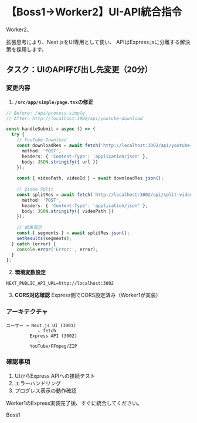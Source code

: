 # 【Boss1→Worker2】UI-API統合指令

Worker2、

拡張思考により、Next.jsをUI専用として使い、
APIはExpress.jsに分離する解決策を採用します。

## タスク：UIのAPI呼び出し先変更（20分）

### 変更内容

1. **`/src/app/simple/page.tsx`の修正**
```typescript
// Before: /api/process-simple
// After: http://localhost:3002/api/youtube-download

const handleSubmit = async () => {
  try {
    // YouTube Download
    const downloadRes = await fetch('http://localhost:3002/api/youtube-download', {
      method: 'POST',
      headers: { 'Content-Type': 'application/json' },
      body: JSON.stringify({ url })
    });
    
    const { videoPath, videoId } = await downloadRes.json();
    
    // Video Split
    const splitRes = await fetch('http://localhost:3002/api/split-video', {
      method: 'POST',
      headers: { 'Content-Type': 'application/json' },
      body: JSON.stringify({ videoPath })
    });
    
    // 結果表示
    const { segments } = await splitRes.json();
    setResults(segments);
  } catch (error) {
    console.error('Error:', error);
  }
};
```

2. **環境変数設定**
```env
NEXT_PUBLIC_API_URL=http://localhost:3002
```

3. **CORS対応確認**
Express側でCORS設定済み（Worker1が実装）

### アーキテクチャ
```
ユーザー → Next.js UI (3001) 
            ↓ fetch
         Express API (3002)
            ↓
         YouTube/FFmpeg/ZIP
```

### 確認事項
1. UIからExpress APIへの接続テスト
2. エラーハンドリング
3. プログレス表示の動作確認

Worker1のExpress実装完了後、すぐに統合してください。

Boss1